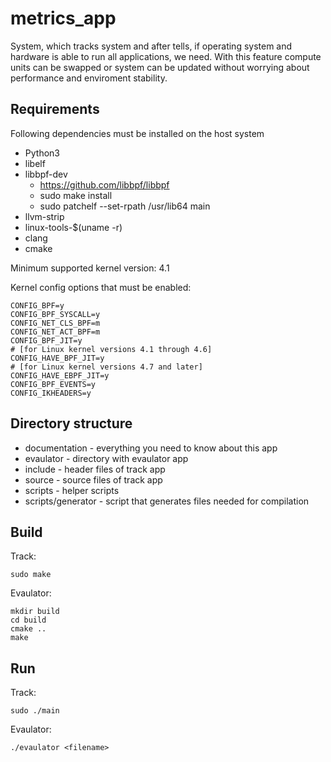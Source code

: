 # metrics_app

System, which tracks system and after tells, if operating system and hardware is able to run all
applications, we need. With this feature compute units can be swapped or system can be updated
without worrying about performance and enviroment stability.

## Requirements

Following dependencies must be installed on the host system

* Python3
* libelf
* libbpf-dev
    - https://github.com/libbpf/libbpf
    - sudo make install
    - sudo patchelf --set-rpath /usr/lib64 main
* llvm-strip
* linux-tools-$(uname -r)
* clang
* cmake

Minimum supported kernel version: 4.1

Kernel config options that must be enabled:

```
CONFIG_BPF=y
CONFIG_BPF_SYSCALL=y
CONFIG_NET_CLS_BPF=m
CONFIG_NET_ACT_BPF=m
CONFIG_BPF_JIT=y
# [for Linux kernel versions 4.1 through 4.6]
CONFIG_HAVE_BPF_JIT=y
# [for Linux kernel versions 4.7 and later]
CONFIG_HAVE_EBPF_JIT=y
CONFIG_BPF_EVENTS=y
CONFIG_IKHEADERS=y
```

## Directory structure

* documentation - everything you need to know about this app
* evaulator - directory with evaulator app
* include - header files of track app
* source - source files of track app
* scripts - helper scripts
* scripts/generator - script that generates files needed for compilation

## Build

Track:
```
sudo make
```
Evaulator:
```
mkdir build
cd build
cmake ..
make
```

## Run

Track:
```
sudo ./main
```
Evaulator:
```
./evaulator <filename>
```
